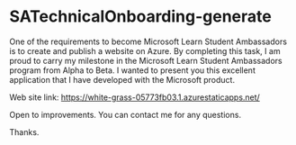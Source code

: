 # SATechnicalOnboarding-generate

One of the requirements to become Microsoft Learn Student Ambassadors is to create and publish a website on Azure. By completing this task, I am proud to carry my milestone in the Microsoft Learn Student Ambassadors program from Alpha to Beta. I wanted to present you this excellent application that I have developed with the Microsoft product.

Web site link: https://white-grass-05773fb03.1.azurestaticapps.net/

Open to improvements. You can contact me for any questions.

Thanks.
